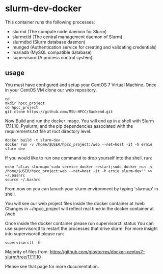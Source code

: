# slurm-dev-docker

This container runs the following processes:

* slurmd (The compute node daemon for Slurm)
* slurmctld (The central management daemon of Slurm)
* slurmdbd (Slurm database daemon)
* munged (Authentication service for creating and validating credentials)
* mariadb (MySQL compatible database)
* supervisord (A process control system)

## usage

You must have configured and setup your CentOS 7 Virtual Machine.
Once in your CentOS VM clone our web repository.
```
cd
mkdir hpcc_project
cd hpcc_project
git clone https://github.com/MSU-HPCC/Backend.git
```

Now Build and run the docker image. You will end up in a shell with Slurm 17.11.10, Pyslurm, and the pip dependencies associated with the requirements.txt file at root directory level.
```
docker build -t slurm-dev .
docker run -v /home/$USER/hpcc_project:/web --net=host -it -h ernie slurm-dev
```

If you would like to run one command to drop yourself into the shell, run:
```
echo "alias slurmup='sudo service docker restart;sudo docker run -v /home/$USER/hpcc_project:web --net=host -it -h ernie slurm-dev'" >> ~/.bashrc
source ~/.bashrc
```

From now on you can lanuch your slurm environment by typing 'slurmup' in shell.

You will see our web project files inside the docker container at /web
Changes in ~/hpcc_project will reflect real time in the docker container at /web

Once inside the docker container please run supervisorctl status
You can use supervisorctl to restart the processes that drive slurm.
For more insight into supervisorctl please run:
```
supervisorctl -h
```


Majority of files from: https://github.com/giovtorres/docker-centos7-slurm/tree/17.11.10

Please see that page for more documentation.
